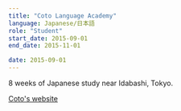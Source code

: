 ```yaml
---
title: "Coto Language Academy"
language: Japanese/日本語
role: "Student"
start_date: 2015-09-01
end_date: 2015-11-01

date: 2015-09-01
---
```


8 weeks of Japanese study near Idabashi, Tokyo.

[Coto's website](https://cotoacademy.com/)

